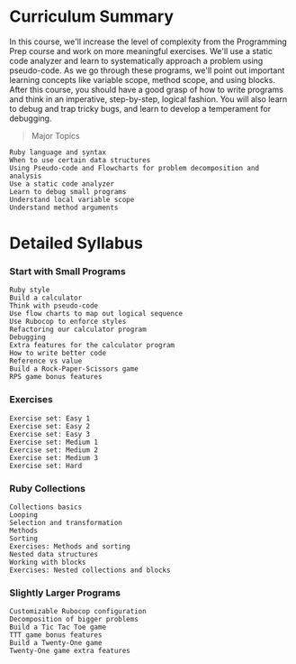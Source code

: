 # Curriculum Summary

In this course, we'll increase the level of complexity from the Programming Prep course and work on more meaningful exercises. We'll use a static code analyzer and learn to systematically approach a problem using pseudo-code. As we go through these programs, we'll point out important learning concepts like variable scope, method scope, and using blocks. After this course, you should have a good grasp of how to write programs and think in an imperative, step-by-step, logical fashion. You will also learn to debug and trap tricky bugs, and learn to develop a temperament for debugging.

> Major Topics

    Ruby language and syntax
    When to use certain data structures
    Using Pseudo-code and Flowcharts for problem decomposition and analysis
    Use a static code analyzer
    Learn to debug small programs
    Understand local variable scope
    Understand method arguments


# Detailed Syllabus
### Start with Small Programs

    Ruby style
    Build a calculator
    Think with pseudo-code
    Use flow charts to map out logical sequence
    Use Rubocop to enforce styles
    Refactoring our calculator program
    Debugging
    Extra features for the calculator program
    How to write better code
    Reference vs value
    Build a Rock-Paper-Scissors game
    RPS game bonus features

### Exercises

    Exercise set: Easy 1
    Exercise set: Easy 2
    Exercise set: Easy 3
    Exercise set: Medium 1
    Exercise set: Medium 2
    Exercise set: Medium 3
    Exercise set: Hard

### Ruby Collections

    Collections basics
    Looping
    Selection and transformation
    Methods
    Sorting
    Exercises: Methods and sorting
    Nested data structures
    Working with blocks
    Exercises: Nested collections and blocks

### Slightly Larger Programs

    Customizable Rubocop configuration
    Decomposition of bigger problems
    Build a Tic Tac Toe game
    TTT game bonus features
    Build a Twenty-One game
    Twenty-One game extra features

